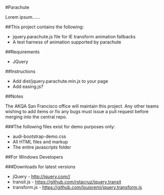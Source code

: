 #Parachute

Lorem ipsum......

##This project contains the following:

- jquery.parachute.js file for IE transform animation fallbacks
- A test harness of animation supported by parachute

##Requirements

- JQuery

##Instructions

- Add dist/jquery.parachute.min.js to your page
- Add easing.js?

##Notes

The AKQA San Francisco office will maintain this project. Any other teams wishing to add items or fix any bugs must issue a pull request before merging into the central repo.

###The following files exist for demo purposes only:

- audi-bootstrap-demo.css
- All HTML files and markup
- The entire javascripts folder

##For Windows Developers

###Downloads for latest versions

- jQuery - http://jquery.com//
- transit.js -  https://github.com/rstacruz/jquery.transit
- transform.js - https://github.com/louisremi/jquery.transform.js

